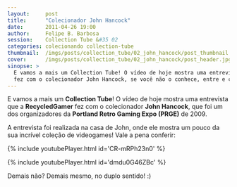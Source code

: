 ```yaml
---
layout:     post
title:      "Colecionador John Hancock"
date:       2011-04-26 19:00
author:     Felipe B. Barbosa
session:    Collection Tube &#35 02
categories: colecionando collection-tube
thumbnail:  /imgs/posts/collection_tube/02_john_hancock/post_thumbnail.jpg
cover:      /imgs/posts/collection_tube/02_john_hancock/post_header.jpg
sinopse: >
  E vamos a mais um Collection Tube! O vídeo de hoje mostra uma entrevista que a RecycledGamer
  fez com o colecionador John Hancock, se você não o conhece, entre e confira!
---
```

E vamos a mais um **Collection Tube**! O vídeo de hoje mostra uma entrevista que a
**RecycledGamer** fez com o colecionador **John Hancock**, que foi um dos organizadores
da **Portland Retro Gaming Expo (PRGE)** de 2009.

A entrevista foi realizada na casa de John, onde ele mostra um pouco da sua incrível coleção de
videogames! Vale a pena conferir:

{% include youtubePlayer.html id='CR-mRPh23n0' %}

{% include youtubePlayer.html id='dmdu0G46ZBc' %}

Demais não? Demais mesmo, no duplo sentido! :)
